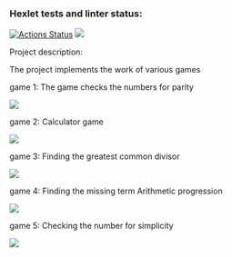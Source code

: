### Hexlet tests and linter status:
[![Actions Status](https://github.com/danlo12/python-project-49/workflows/hexlet-check/badge.svg)](https://github.com/danlo12/python-project-49/actions)
<a href="https://codeclimate.com/github/danlo12/python-project-49/maintainability"><img src="https://api.codeclimate.com/v1/badges/976672c09d5d93cda900/maintainability" /></a>

Project description:

The project implements the work of various games

game 1: The game checks the numbers for parity

<a href="https://asciinema.org/a/uRoFRgp33wfvwXSgt7sXHNf9F" target="_blank"><img src="https://asciinema.org/a/uRoFRgp33wfvwXSgt7sXHNf9F.svg" /></a>

game 2: Calculator game

<a href="https://asciinema.org/a/clMAsl1e55DAgGJ2zTqu2nfD1" target="_blank"><img src="https://asciinema.org/a/clMAsl1e55DAgGJ2zTqu2nfD1.svg" /></a>

game 3: Finding the greatest common divisor

<a href="https://asciinema.org/a/9AbyzIw27XMxqE5Wv7cbzeczL" target="_blank"><img src="https://asciinema.org/a/9AbyzIw27XMxqE5Wv7cbzeczL.svg" /></a>

game 4: Finding the missing term Arithmetic progression

<a href="https://asciinema.org/a/zog4Vzzz22Q3WZXc8dyqvgYb5" target="_blank"><img src="https://asciinema.org/a/zog4Vzzz22Q3WZXc8dyqvgYb5.svg" /></a>

game 5: Checking the number for simplicity

<a href="https://asciinema.org/a/rRwaJMIm4qjaaNG7kFimcGMQR" target="_blank"><img src="https://asciinema.org/a/rRwaJMIm4qjaaNG7kFimcGMQR.svg" /></a>

